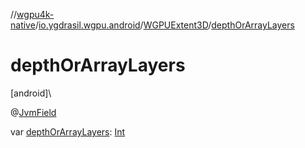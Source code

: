 //[wgpu4k-native](../../../index.md)/[io.ygdrasil.wgpu.android](../index.md)/[WGPUExtent3D](index.md)/[depthOrArrayLayers](depth-or-array-layers.md)

# depthOrArrayLayers

[android]\

@[JvmField](https://kotlinlang.org/api/core/kotlin-stdlib/kotlin.jvm/-jvm-field/index.html)

var [depthOrArrayLayers](depth-or-array-layers.md): [Int](https://kotlinlang.org/api/core/kotlin-stdlib/kotlin/-int/index.html)